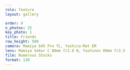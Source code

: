 ```yaml
---
role: feature
layout: gallery

order: 0
n_photos: 25
key_photo: 1
title: Friends
row_height: 500
camera: Mamiya 645 Pro TL, Yashica-Mat EM
lens: Mamiya Sekor C 80mm f/2.8 N, Yashinon 80mm f/3.5
film: Numerous Stocks
format: 120
---
```

